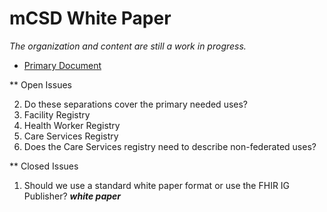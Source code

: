 # mCSD White Paper

*The organization and content are still a work in progress.*

* [Primary Document](mCSD-Whitepaper.md)

** Open Issues

2. Do these separations cover the primary needed uses?
  1. Facility Registry
  2. Health Worker Registry
  3. Care Services Registry
3. Does the Care Services registry need to describe non-federated uses?

** Closed Issues

1. Should we use a standard white paper format or use the FHIR IG Publisher?
***white paper***
